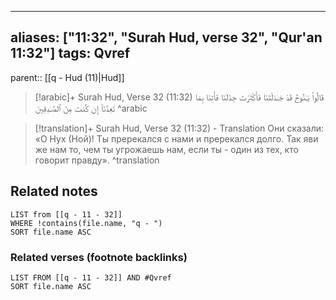 
---
aliases: ["11:32", "Surah Hud, verse 32", "Qur'an 11:32"]
tags: Qvref
---

parent:: [[q - Hud (11)|Hud]]

> [!arabic]+ Surah Hud, Verse 32 (11:32)
> <span class="quran-arabic">قَالُوا۟ يَـٰنُوحُ قَدْ جَـٰدَلْتَنَا فَأَكْثَرْتَ جِدَٰلَنَا فَأْتِنَا بِمَا تَعِدُنَآ إِن كُنتَ مِنَ ٱلصَّـٰدِقِينَ</span>
^arabic

> [!translation]+ Surah Hud, Verse 32 (11:32) - Translation
> Они сказали: «О Нух (Ной)! Ты пререкался с нами и пререкался долго. Так яви же нам то, чем ты угрожаешь нам, если ты - один из тех, кто говорит правду».
^translation



## Related notes
```dataview
LIST from [[q - 11 - 32]]
WHERE !contains(file.name, "q - ")
SORT file.name ASC
```

### Related verses (footnote backlinks)
```dataview
LIST FROM [[q - 11 - 32]] AND #Qvref
SORT file.name ASC
```

